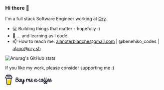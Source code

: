 ### Hi there 👋

I'm a full stack Software Engineer working at [Ory](https://ory.sh).

- :computer: Building things that matter - hopefully :)
- 🌱 ... and learning as I code.
- 📫 How to reach me: alanoterblanche@gmail.com | @benehiko_codes | alano@ory.sh


![Anurag's GitHub stats](https://github-readme-stats.vercel.app/api?username=Benehiko&count_private=true&show_icons=true&theme=vue-dark)


If you like my work, please consider supporting me :)


[<img src="https://github.com/Benehiko/Benehiko/blob/main/BMC%20logo%2Bwordmark%20-%20Black.png" width=150px>](https://buymeacoff.ee/Benehiko)
